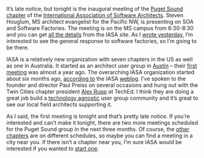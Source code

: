 It’s late notice, but tonight is the inaugural meeting of the [Puget
Sound
chapter](http://www.iasarchitects.org/PFS/portal/media-type/html/user/anon/page/default.psml/js_pane/lkjkjhs-7k34j-89kjh23vjhg)
of the [International Association of Software
Architects](http://www.iasarchitects.org/). Steven Houglum, MS architect
evangelist for the Pacific NW, is presenting on SOA and Software
Factories. The meeting is on the MS campus from 6:30-8:30 and you can
get [all the
details](http://www.iasarchitects.org/PFS/portal/media-type/html/user/anon/page/default.psml/js_peid/789nkj34-kjws789-nmkjhiu?meeting_id=18&mode=View)
from the IASA site. As I [wrote
yesterday](http://devhawk.net/PermaLink.aspx?guid=a2ca81d9-8049-44f4-9888-750609312eaa),
I’m interested to see the general response to software factories, so I’m
going to be there.

IASA is a relatively new organization with seven chapters in the US as
well as one in Australia. It started as an architect user group in
[Austin](http://www.iasarchitects.org/PFS/portal/media-type/html/user/anon/page/default.psml/js_pane/107)
– their [first
meeting](http://www.iasarchitects.org/PFS/portal/media-type/html/user/anon/page/default.psml/js_peid/P-fb6170c0cd-10006?meeting_id=6&mode=View)
was almost a year ago. The overarching IASA organization started about
six months ago, [according
to](http://www.iasarchitects.org/blogs/index.php?p=7) the IASA
[weblog](http://www.iasarchitects.org/blogs/index.php). I’ve spoken to
the founder and director Paul Preiss on several occasions and hung out
with the Twin Cities chapter president [Alex
Rupp](http://weblogs.java.net/blog/n_alex/) at TechEd. I think they are
doing a great job build a [technology
agnostic](http://www.iasarchitects.org/blogs/index.php?p=4) user group
community and it’s great to see our local field architects supporting
it.

As I said, the first meeting is tonight and that’s pretty late notice.
If you’re interested and can’t make it tonight, there are two more
meetings scheduled for the Puget Sound group in the next three months.
Of course, the [other
chapters](http://www.iasarchitects.org/PFS/portal/media-type/html/user/anon/page/default.psml/js_pane/105)
are on different schedules, so maybe you can find a meeting in a city
near you. If there isn’t a chapter near you, I’m sure IASA would be
interested if you wanted to [start
one](http://www.iasarchitects.org/PFS/portal/media-type/html/user/anon/page/default.psml/js_pane/106).
